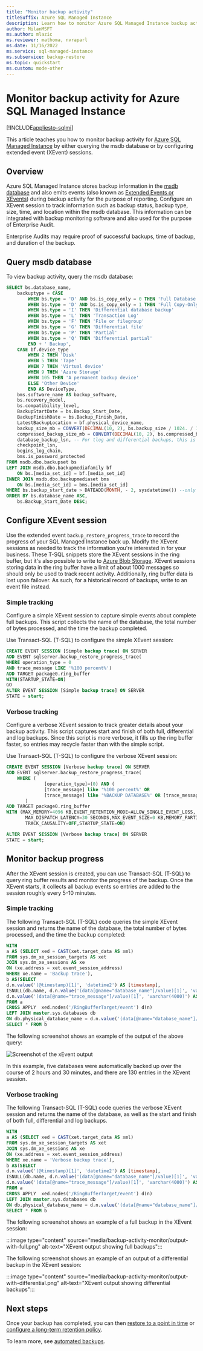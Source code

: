 ```yaml
---
title: "Monitor backup activity"
titleSuffix: Azure SQL Managed Instance
description: Learn how to monitor Azure SQL Managed Instance backup activity using extended events.
author: MilanMSFT
ms.author: mlazic
ms.reviewer: mathoma, nvraparl
ms.date: 11/16/2022
ms.service: sql-managed-instance
ms.subservice: backup-restore
ms.topic: quickstart
ms.custom: mode-other
---
```

# Monitor backup activity for Azure SQL Managed Instance
[!INCLUDE[appliesto-sqlmi](../includes/appliesto-sqlmi.md)]

This article teaches you how to monitor backup activity for [Azure SQL Managed Instance](sql-managed-instance-paas-overview.md) by either querying the msdb database or by configuring extended event (XEvent) sessions.

## Overview

Azure SQL Managed Instance stores backup information in the [msdb database](msdb-database-sql-mi.md) and also emits events (also known as [Extended Events or XEvents](../database/xevent-db-diff-from-svr.md)) during backup activity for the purpose of reporting. Configure an XEvent session to track information such as backup status, backup type, size, time, and location within the msdb database. This information can be integrated with backup monitoring software and also used for the purpose of Enterprise Audit. 

Enterprise Audits may require proof of successful backups, time of backup, and duration of the backup.

## Query msdb database

To view backup activity, query the msdb database: 

```sql
SELECT bs.database_name,
    backuptype = CASE 
        WHEN bs.type = 'D' AND bs.is_copy_only = 0 THEN 'Full Database'
        WHEN bs.type = 'D' AND bs.is_copy_only = 1 THEN 'Full Copy-Only Database'
        WHEN bs.type = 'I' THEN 'Differential database backup'
        WHEN bs.type = 'L' THEN 'Transaction Log'
        WHEN bs.type = 'F' THEN 'File or filegroup'
        WHEN bs.type = 'G' THEN 'Differential file'
        WHEN bs.type = 'P' THEN 'Partial'
        WHEN bs.type = 'Q' THEN 'Differential partial'
        END + ' Backup',
    CASE bf.device_type
        WHEN 2 THEN 'Disk'
        WHEN 5 THEN 'Tape'
        WHEN 7 THEN 'Virtual device'
        WHEN 9 THEN 'Azure Storage'
        WHEN 105 THEN 'A permanent backup device'
        ELSE 'Other Device'
        END AS DeviceType,
    bms.software_name AS backup_software,
    bs.recovery_model,
    bs.compatibility_level,
    BackupStartDate = bs.Backup_Start_Date,
    BackupFinishDate = bs.Backup_Finish_Date,
    LatestBackupLocation = bf.physical_device_name,
    backup_size_mb = CONVERT(DECIMAL(10, 2), bs.backup_size / 1024. / 1024.),
    compressed_backup_size_mb = CONVERT(DECIMAL(10, 2), bs.compressed_backup_size / 1024. / 1024.),
    database_backup_lsn, -- For tlog and differential backups, this is the checkpoint_lsn of the FULL backup it is based on.
    checkpoint_lsn,
    begins_log_chain,
    bms.is_password_protected
FROM msdb.dbo.backupset bs
LEFT JOIN msdb.dbo.backupmediafamily bf
    ON bs.[media_set_id] = bf.[media_set_id]
INNER JOIN msdb.dbo.backupmediaset bms
    ON bs.[media_set_id] = bms.[media_set_id]
WHERE bs.backup_start_date > DATEADD(MONTH, - 2, sysdatetime()) --only look at last two months
ORDER BY bs.database_name ASC,
    bs.Backup_Start_Date DESC;
```

## Configure XEvent session

Use the extended event `backup_restore_progress_trace` to record the progress of your SQL Managed Instance back up. Modify the XEvent sessions as needed to track the information you're interested in for your business. These T-SQL snippets store the XEvent sessions in the ring buffer, but it's also possible to write to [Azure Blob Storage](../database/xevent-code-event-file.md). XEvent sessions storing data in the ring buffer have a limit of about 1000 messages so should only be used to track recent activity. Additionally, ring buffer data is lost upon failover. As such, for a historical record of backups, write to an event file instead. 

### Simple tracking

Configure a simple XEvent session to capture simple events about complete full backups. This script collects the name of the database, the total number of bytes processed, and the time the backup completed.

Use Transact-SQL (T-SQL) to configure the simple XEvent session: 


```sql
CREATE EVENT SESSION [Simple backup trace] ON SERVER
ADD EVENT sqlserver.backup_restore_progress_trace(
WHERE operation_type = 0
AND trace_message LIKE '%100 percent%')
ADD TARGET package0.ring_buffer
WITH(STARTUP_STATE=ON)
GO
ALTER EVENT SESSION [Simple backup trace] ON SERVER
STATE = start;
```



### Verbose tracking

Configure a verbose XEvent session to track greater details about your backup activity. This script captures start and finish of both full, differential and log backups. Since this script is more verbose, it fills up the ring buffer faster, so entries may recycle faster than with the simple script. 

Use Transact-SQL (T-SQL) to configure the verbose XEvent session: 

```sql
CREATE EVENT SESSION [Verbose backup trace] ON SERVER 
ADD EVENT sqlserver.backup_restore_progress_trace(
    WHERE (
              [operation_type]=(0) AND (
              [trace_message] like '%100 percent%' OR 
              [trace_message] like '%BACKUP DATABASE%' OR [trace_message] like '%BACKUP LOG%'))
       )
ADD TARGET package0.ring_buffer
WITH (MAX_MEMORY=4096 KB,EVENT_RETENTION_MODE=ALLOW_SINGLE_EVENT_LOSS,
       MAX_DISPATCH_LATENCY=30 SECONDS,MAX_EVENT_SIZE=0 KB,MEMORY_PARTITION_MODE=NONE,
       TRACK_CAUSALITY=OFF,STARTUP_STATE=ON)

ALTER EVENT SESSION [Verbose backup trace] ON SERVER
STATE = start;

```

## Monitor backup progress 

After the XEvent session is created, you can use Transact-SQL (T-SQL) to query ring buffer results and monitor the progress of the backup. Once the XEvent starts, it collects all backup events so entries are added to the session roughly every 5-10 minutes.  

### Simple tracking

The following Transact-SQL (T-SQL) code queries the simple XEvent session and returns the name of the database, the total number of bytes processed, and the time the backup completed: 

```sql 
WITH
a AS (SELECT xed = CAST(xet.target_data AS xml)
FROM sys.dm_xe_session_targets AS xet
JOIN sys.dm_xe_sessions AS xe
ON (xe.address = xet.event_session_address)
WHERE xe.name = 'Backup trace'),
b AS(SELECT
d.n.value('(@timestamp)[1]', 'datetime2') AS [timestamp],
ISNULL(db.name, d.n.value('(data[@name="database_name"]/value)[1]', 'varchar(200)')) AS database_name,
d.n.value('(data[@name="trace_message"]/value)[1]', 'varchar(4000)') AS trace_message
FROM a
CROSS APPLY  xed.nodes('/RingBufferTarget/event') d(n)
LEFT JOIN master.sys.databases db
ON db.physical_database_name = d.n.value('(data[@name="database_name"]/value)[1]', 'varchar(200)'))
SELECT * FROM b
```

The following screenshot shows an example of the output of the above query: 

![Screenshot of the xEvent output](./media/backup-activity-monitor/present-xevents-output.png)

In this example, five databases were automatically backed up over the course of 2 hours and 30 minutes, and there are 130 entries in the XEvent session. 

### Verbose tracking 

The following Transact-SQL (T-SQL) code queries the verbose XEvent session and returns the name of the database, as well as the start and finish of both full, differential and log backups. 


```sql
WITH
a AS (SELECT xed = CAST(xet.target_data AS xml)
FROM sys.dm_xe_session_targets AS xet
JOIN sys.dm_xe_sessions AS xe
ON (xe.address = xet.event_session_address)
WHERE xe.name = 'Verbose backup trace'),
b AS(SELECT
d.n.value('(@timestamp)[1]', 'datetime2') AS [timestamp],
ISNULL(db.name, d.n.value('(data[@name="database_name"]/value)[1]', 'varchar(200)')) AS database_name,
d.n.value('(data[@name="trace_message"]/value)[1]', 'varchar(4000)') AS trace_message
FROM a
CROSS APPLY  xed.nodes('/RingBufferTarget/event') d(n)
LEFT JOIN master.sys.databases db
ON db.physical_database_name = d.n.value('(data[@name="database_name"]/value)[1]', 'varchar(200)'))
SELECT * FROM b
```

The following screenshot shows an example of a full backup in the XEvent session:

:::image type="content" source="media/backup-activity-monitor/output-with-full.png" alt-text="XEvent output showing full backups":::

The following screenshot shows an example of an output of a differential backup in the XEvent session:

:::image type="content" source="media/backup-activity-monitor/output-with-differential.png" alt-text="XEvent output showing differential backups":::


## Next steps

Once your backup has completed, you can then [restore to a point in time](point-in-time-restore.md) or [configure a long-term retention policy](long-term-backup-retention-configure.md). 

To learn more, see [automated backups](../database/automated-backups-overview.md). 
